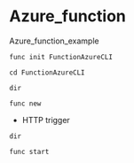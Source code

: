 # Azure_function
Azure_function_example

```    
func init FunctionAzureCLI
``` 

``` 
cd FunctionAzureCLI
``` 

```
dir
```

```
func new
```
- HTTP trigger

```
dir
```

```
func start
```

